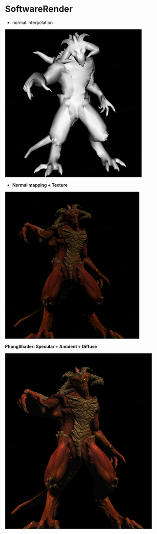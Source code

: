 # SoftwareRender

- normal interpolation

<img src="https://raw.githubusercontent.com/Chillstepp/MyPicBed/master/master/image-20231127145044441.png" alt="image-20231127145044441" style="zoom: 67%;" />

- **Normal mapping + Texture**

<img src="https://raw.githubusercontent.com/Chillstepp/MyPicBed/master/master/image-20231127145300076.png" alt="image-20231127145300076" style="zoom:67%;" />

**PhongShader: Specular + Ambient + Diffuse**

<img src="https://raw.githubusercontent.com/Chillstepp/MyPicBed/master/master/image-20231127174048659.png" alt="image-20231127174048659" style="zoom: 80%;" />